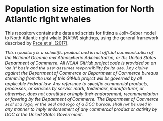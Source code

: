 # Population size estimation for North Atlantic right whales

This repository contains the data and scripts for fitting a Jolly-Seber model to North Atlantic right whale (NARW) sightings, using the general framework described by [Pace et al. (2017)](https://onlinelibrary.wiley.com/doi/full/10.1002/ece3.3406).

*This repository is a scientific product and is not official communication of the National Oceanic and Atmospheric Administration, or the United States Department of Commerce. All NOAA GitHub project code is provided on an 'as is' basis and the user assumes responsibility for its use. Any claims against the Department of Commerce or Department of Commerce bureaus stemming from the use of this GitHub project will be governed by all applicable Federal law. Any reference to specific commercial products, processes, or services by service mark, trademark, manufacturer, or otherwise, does not constitute or imply their endorsement, recommendation or favoring by the Department of Commerce. The Department of Commerce seal and logo, or the seal and logo of a DOC bureau, shall not be used in any manner to imply endorsement of any commercial product or activity by DOC or the United States Government.*

